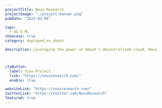 ```yaml
---
projectTitle: Nous Research
projectImage: "./project-banner.png"
pubDate: "2023-03-04"

tags:
  - AI & ML
showcase: true
category: deployed_on_akash

description: Leveraging the power of Akash's decentralized cloud, Nous Research successfully trained "Nous Hermes 2," an advanced AI model built on over 1,000,000 entries of GPT-4 data.



ctaButton:
  label: View Project
  link: "https://nousresearch.com/"
  enable: true

websiteLink: "https://nousresearch.com/"
twitterLink: "https://twitter.com/NousResearch"
featured: true
---
```

